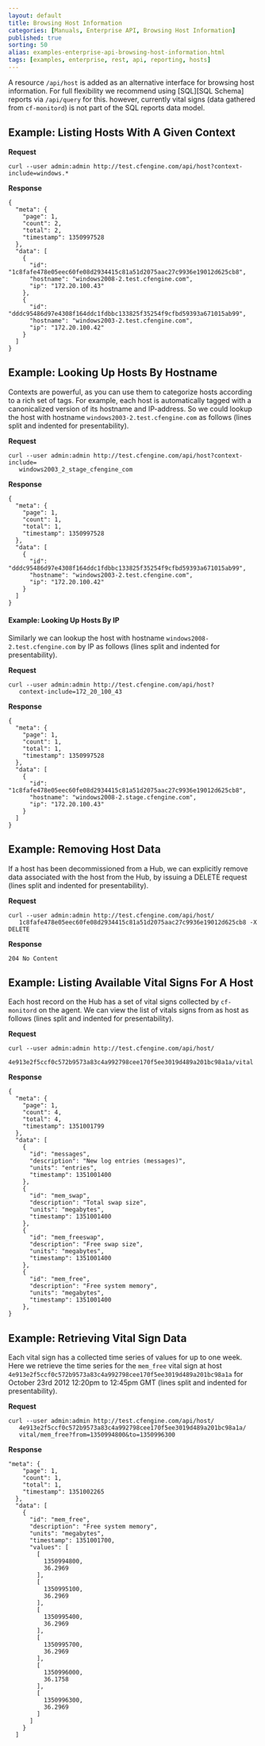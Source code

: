```yaml
---
layout: default
title: Browsing Host Information
categories: [Manuals, Enterprise API, Browsing Host Information]
published: true
sorting: 50
alias: examples-enterprise-api-browsing-host-information.html
tags: [examples, enterprise, rest, api, reporting, hosts]
---
```


A resource `/api/host` is added as an alternative interface for browsing host 
information. For full flexibility we recommend using [SQL][SQL Schema]
reports via `/api/query` for this. however, currently vital signs (data 
gathered from `cf-monitord`) is not part of the SQL reports data model.


## Example: Listing Hosts With A Given Context

**Request**

    curl --user admin:admin http://test.cfengine.com/api/host?context-include=windows.*

**Response**

    {
      "meta": {
        "page": 1,
        "count": 2,
        "total": 2,
        "timestamp": 1350997528
      },
      "data": [
        {
          "id": "1c8fafe478e05eec60fe08d2934415c81a51d2075aac27c9936e19012d625cb8",
          "hostname": "windows2008-2.test.cfengine.com",
          "ip": "172.20.100.43"
        },
        {
          "id": "dddc95486d97e4308f164ddc1fdbbc133825f35254f9cfbd59393a671015ab99",
          "hostname": "windows2003-2.test.cfengine.com",
          "ip": "172.20.100.42"
        }
      ]
    }

## Example: Looking Up Hosts By Hostname

Contexts are powerful, as you can use them to categorize hosts according to a 
rich set of tags. For example, each host is automatically tagged with a 
canonicalized version of its hostname and IP-address. So we could lookup the 
host with hostname `windows2003-2.test.cfengine.com` as follows (lines split 
and indented for presentability).

**Request**

    curl --user admin:admin http://test.cfengine.com/api/host?context-include=
       windows2003_2_stage_cfengine_com

**Response**

    {
      "meta": {
        "page": 1,
        "count": 1,
        "total": 1,
        "timestamp": 1350997528
      },
      "data": [
        {
          "id": "dddc95486d97e4308f164ddc1fdbbc133825f35254f9cfbd59393a671015ab99",
          "hostname": "windows2003-2.test.cfengine.com",
          "ip": "172.20.100.42"
        }
      ]
    }


#### Example: Looking Up Hosts By IP

Similarly we can lookup the host with hostname 
`windows2008-2.test.cfengine.com` by IP as follows (lines split and indented 
for presentability).

**Request**

    curl --user admin:admin http://test.cfengine.com/api/host?
       context-include=172_20_100_43

**Response**

    {
      "meta": {
        "page": 1,
        "count": 1,
        "total": 1,
        "timestamp": 1350997528
      },
      "data": [
        {
          "id": "1c8fafe478e05eec60fe08d2934415c81a51d2075aac27c9936e19012d625cb8",
          "hostname": "windows2008-2.stage.cfengine.com",
          "ip": "172.20.100.43"
        }
      ]
    }


## Example: Removing Host Data

If a host has been decommissioned from a Hub, we can explicitly remove data 
associated with the host from the Hub, by issuing a DELETE request (lines 
split and indented for presentability).

**Request**

    curl --user admin:admin http://test.cfengine.com/api/host/
       1c8fafe478e05eec60fe08d2934415c81a51d2075aac27c9936e19012d625cb8 -X DELETE

**Response**

    204 No Content

## Example: Listing Available Vital Signs For A Host

Each host record on the Hub has a set of vital signs collected by 
`cf-monitord` on the agent. We can view the list of vitals signs from as host 
as follows (lines split and indented for presentability).

**Request**

    curl --user admin:admin http://test.cfengine.com/api/host/
       4e913e2f5ccf0c572b9573a83c4a992798cee170f5ee3019d489a201bc98a1a/vital

**Response**

    {
      "meta": {
        "page": 1,
        "count": 4,
        "total": 4,
        "timestamp": 1351001799
      },
      "data": [
        {
          "id": "messages",
          "description": "New log entries (messages)",
          "units": "entries",
          "timestamp": 1351001400
        },
        {
          "id": "mem_swap",
          "description": "Total swap size",
          "units": "megabytes",
          "timestamp": 1351001400
        },
        {
          "id": "mem_freeswap",
          "description": "Free swap size",
          "units": "megabytes",
          "timestamp": 1351001400
        },
        {
          "id": "mem_free",
          "description": "Free system memory",
          "units": "megabytes",
          "timestamp": 1351001400
        },
    }

## Example: Retrieving Vital Sign Data

Each vital sign has a collected time series of values for up to one week. Here 
we retrieve the time series for the `mem_free` vital sign at host 
`4e913e2f5ccf0c572b9573a83c4a992798cee170f5ee3019d489a201bc98a1a` for October 
23rd 2012 12:20pm to 12:45pm GMT (lines split and indented for 
presentability).

**Request**

    curl --user admin:admin http://test.cfengine.com/api/host/
       4e913e2f5ccf0c572b9573a83c4a992798cee170f5ee3019d489a201bc98a1a/
       vital/mem_free?from=1350994800&to=1350996300

**Response**

    "meta": {
        "page": 1,
        "count": 1,
        "total": 1,
        "timestamp": 1351002265
      },
      "data": [
        {
          "id": "mem_free",
          "description": "Free system memory",
          "units": "megabytes",
          "timestamp": 1351001700,
          "values": [
            [
              1350994800,
              36.2969
            ],
            [
              1350995100,
              36.2969
            ],
            [
              1350995400,
              36.2969
            ],
            [
              1350995700,
              36.2969
            ],
            [
              1350996000,
              36.1758
            ],
            [
              1350996300,
              36.2969
            ]
          ]
        }
      ]

